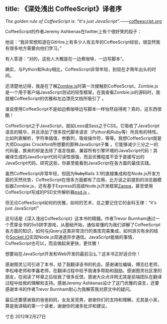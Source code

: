 title: 《深处浅出 CoffeeScript》译者序
---

*The golden rule of CoffeeScript is: “It's just JavaScript”.*——[coffeescript.org](http://coffeescript.org/)

CoffeeScript的作者Jeremy Ashkenas在twitter上有个很好笑的段子： 
 
他说：“我非常想知道在GitHire上有多少人有五年的CoffeeScript经验，很显然我有很多地方需要向他们学习。”  

有人答道：“对的，这些人大概是在一边煮咖啡，一边写脚本”。  

确实，与Python和Ruby相比，CoffeeScript非常年轻，到现在才两年出头的时间。  

还清楚地记得，我是在了解[Zombie.js](http://zombie.labnotes.org/)时第一次接触到CoffeeScript。Zombie.js是一个用于客户端JavaScript测试的轻型框架，在我查看Zombie.js的源码时，我就被CoffeeScript的优雅和左边漂亮文档所吸引了 。  

谁说使用CoffeeScript不是如边煮咖啡边写脚本一样怡然自得呢？真的，这东西很酷！  

CoffeeScript之于JavaScript，就如Less或Sass之于CSS。它吸收了JavaScript语言的精华，并且添加了很多现代脚本语言（Python和Ruby等）所具有的特性。比如列表解析，字符串插值，参数列，吸收操作符，等等。我想CoffeeScript就是大师Douglas Crockford所想要的那种JavaScript子集 。它能够减少三分之一的代码量，换来的却是去除了语言怪癖，兼容所有引擎环境的JavaScript代码！其编译生成的JavaScript代码可读性很强，而且优雅程度不亚于直接写出的JavaScript代码，研究这些，你甚至能看到JavaScript在各方面的最佳实践。  

虽然CoffeeScript非常年轻，但因为<del>Ruby</del>Rails 3.1的直接集成和在Node.js开发方面的天然优势，CoffeeScript在很多方面都有了应用，比方说之前提到的浏览器模拟器Zombie.js，还有基于Express的高级Node.js开发框架[Zappa](http://zappajs.org/)，甚至使用CoffeeScript写成的PSD文件解析器[psd.js](http://meltingice.github.com/psd.js/) 。  

但无论CoffeeScript如何的优雅，如何的艺术，总之要记住它的金科玉律：“it's just JavaScript!”
  
这句话是《深入浅出CoffeeScript》这本书的精髓。作者Trevor Burnham通过一个贯穿全书的5x5拼字游戏，从基础开始，通俗易懂的为我们讲解了CoffeeScript各方面的知识，如何与jQuery这类非常流行的类库完美集成，如何游刃有余的结合[Socket.IO](http://socket.io/)实现Node.js双通道异步通信。JavaScript能做的事情，CoffeeScript也可以，而且做起来更快，更优雅！  

想要站在JavaScript开发和Web开发的最前沿么？这本书正好适合你！  

感谢图灵公司引进了本书，给了我翻译该书的机会。感谢诸位编辑，傅志红老师，李松峰老师和李鑫老师，在翻译过程中给予我诸多帮助和鼓励。感谢图灵社区里的朋友，在阅读了样章之后给我了很多反馈。感谢大众点评网尤其是前端团队在翻译过程中给我的理解和支持。感谢Jeremy Ashkenas设计了这门优雅的语言，还要感谢本书的作者Trevor Burnham耐心为我解答我对原文中的疑问。  

最后还要感谢我的爸爸妈妈，女友吴竞男，谢谢你们的支持和理解。尤其是小吴，算是我译稿的第一个读者，谢谢你的诸多批评和建议。  

寸志
2012年2月27日